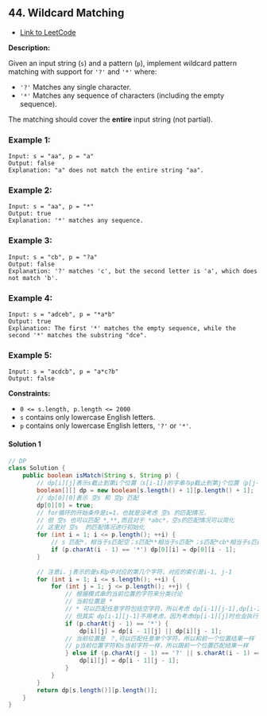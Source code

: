 ## 44. Wildcard Matching

- [Link to LeetCode](https://leetcode.com/problems/wildcard-matching/)

**Description:**



Given an input string (`s`) and a pattern (`p`), implement wildcard pattern matching with support for `'?'` and `'*'` where:

- `'?'` Matches any single character.
- `'*'` Matches any sequence of characters (including the empty sequence).

The matching should cover the **entire** input string (not partial).



<!-- tabs:start -->

### **Example 1:**

```
Input: s = "aa", p = "a"
Output: false
Explanation: "a" does not match the entire string "aa".
```

### **Example 2:**

```
Input: s = "aa", p = "*"
Output: true
Explanation: '*' matches any sequence.
```

### **Example 3:**

```
Input: s = "cb", p = "?a"
Output: false
Explanation: '?' matches 'c', but the second letter is 'a', which does not match 'b'.
```

### **Example 4:**

```
Input: s = "adceb", p = "*a*b"
Output: true
Explanation: The first '*' matches the empty sequence, while the second '*' matches the substring "dce".
```

### **Example 5:**

```
Input: s = "acdcb", p = "a*c?b"
Output: false
```

<!-- tabs:end -->



**Constraints:**

- `0 <= s.length, p.length <= 2000`
- `s` contains only lowercase English letters.
- `p` contains only lowercase English letters, `'?'` or `'*'`.



<!-- tabs:start -->

#### **Solution 1**



```java
// DP
class Solution {
    public boolean isMatch(String s, String p) {
        // dp[i][j]表示s截止到第i个位置（s[i-1])的字串与p截止到第j个位置（p[j-1])的字串是否匹配
        boolean[][] dp = new boolean[s.length() + 1][p.length() + 1];
        // dp[0][0]表示 空s 和 空p 匹配
        dp[0][0] = true;
        // for循环的开始条件是i=1，也就是没考虑 空s 的匹配情况，
        // 但 空s 也可以匹配 *,**,而且对于 *abc*，空s的匹配情况可以简化
        // 这里对 空s  的匹配情况进行初始化
        for (int i = 1; i <= p.length(); ++i) {
            // s 匹配*，相当于s匹配空；s匹配**相当于s匹配*；s匹配*cb*相当于s匹配*cb
            if (p.charAt(i - 1) == '*') dp[0][i] = dp[0][i - 1];
        }
        
        // 注意i，j表示的是s和p中对应的第几个字符，对应的索引是i-1, j-1
        for (int i = 1; i <= s.length(); ++i) {
            for (int j = 1; j <= p.length(); ++j) {
                // 根据模式串的当前位置的字符来分类讨论
                // 当前位置是 *
                // * 可以匹配任意字符包括空字符，所以考虑 dp[i-1][j-1],dp[i-1][j],dp[i][j-1]这前面已处理过的三个结果
                // 但其实 dp[i-1][j-1]不用考虑，因为考虑dp[i-1][j]时也会执行这个if，还是会考虑到dp[i-1][j-1]
                if (p.charAt(j - 1) == '*') {
                    dp[i][j] = dp[i - 1][j] || dp[i][j - 1];
                // 当前位置是 ？,可以匹配任意单个字符，所以和前一个位置结果一样
                // p当前位置字符和s当前字符一样，所以跟前一个位置匹配结果一样
                } else if (p.charAt(j - 1) == '?' || s.charAt(i - 1) == p.charAt(j - 1)) {
                    dp[i][j] = dp[i - 1][j - 1];
                }
            }
        }
        return dp[s.length()][p.length()];
    }
}
```




<!-- tabs:end -->



